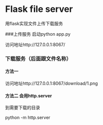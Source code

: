 # Flask file server
用flask实现文件上传下载服务

###上传服务
启动python app.py

访问地址http://127.0.0.1:8067/


### 下载服务（后面跟文件名称）
#### 方法一
访问地址http://127.0.0.1:8067/download/1.png

#### 方法二 会用http.server
到需要下载的目录

python -m http.server